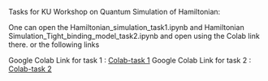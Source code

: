 Tasks for KU Workshop on Quantum Simulation of Hamiltonian:

One can open the Hamiltonian_simulation_task1.ipynb and Hamiltonian Simulation_Tight_binding_model_task2.ipynb and open using the Colab link there.
or the following links

Google Colab Link for task 1 : [Colab-task 1](https://colab.research.google.com/drive/1QEdi3vpZv7lMShhs2brapwls7GNu20Ey?usp=sharing)
Google Colab Link for task 2 : [Colab-task 2](https://colab.research.google.com/drive/1xHNjw-4pMuhZQHMLSURxYBfLUnoOr9PZ?usp=sharing)